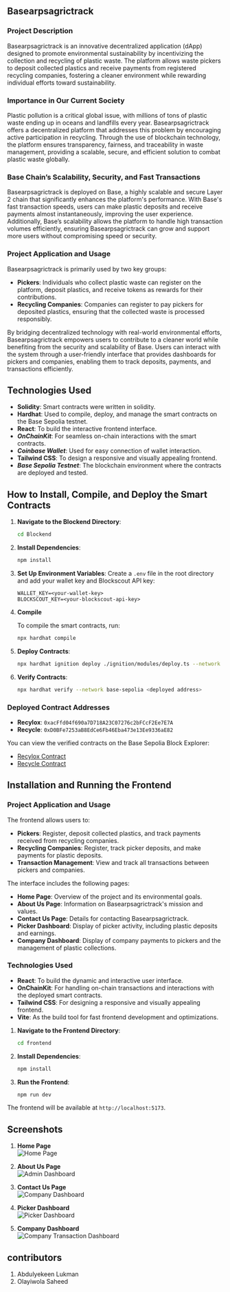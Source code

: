 ## Basearpsagrictrack

### Project Description
Basearpsagrictrack is an innovative decentralized application (dApp) designed to promote environmental sustainability by incentivizing the collection and recycling of plastic waste. The platform allows waste pickers to deposit collected plastics and receive payments from registered recycling companies, fostering a cleaner environment while rewarding individual efforts toward sustainability.

### Importance in Our Current Society
Plastic pollution is a critical global issue, with millions of tons of plastic waste ending up in oceans and landfills every year. Basearpsagrictrack offers a decentralized platform that addresses this problem by encouraging active participation in recycling. Through the use of blockchain technology, the platform ensures transparency, fairness, and traceability in waste management, providing a scalable, secure, and efficient solution to combat plastic waste globally.

### Base Chain’s Scalability, Security, and Fast Transactions
Basearpsagrictrack is deployed on Base, a highly scalable and secure Layer 2 chain that significantly enhances the platform's performance. With Base's fast transaction speeds, users can make plastic deposits and receive payments almost instantaneously, improving the user experience. Additionally, Base’s scalability allows the platform to handle high transaction volumes efficiently, ensuring Basearpsagrictrack can grow and support more users without compromising speed or security.

### Project Application and Usage
Basearpsagrictrack is primarily used by two key groups:
- **Pickers**: Individuals who collect plastic waste can register on the platform, deposit plastics, and receive tokens as rewards for their contributions.
- **Recycling Companies**: Companies can register to pay pickers for deposited plastics, ensuring that the collected waste is processed responsibly. 

By bridging decentralized technology with real-world environmental efforts, Basearpsagrictrack empowers users to contribute to a cleaner world while benefiting from the security and scalability of Base. Users can interact with the system through a user-friendly interface that provides dashboards for pickers and companies, enabling them to track deposits, payments, and transactions efficiently.

## Technologies Used
- **Solidity**: Smart contracts were written in solidity.
- **Hardhat**: Used to compile, deploy, and manage the smart contracts on the Base Sepolia testnet.
- **React**: To build the interactive frontend interface.
- ***OnChainKit***: For seamless on-chain interactions with the smart contracts.
- ***Coinbase Wallet***: Used for easy connection of wallet interaction.
- **Tailwind CSS**: To design a responsive and visually appealing frontend.
- ***Base Sepolia Testnet***: The blockchain environment where the contracts are deployed and tested.

## How to Install, Compile, and Deploy the Smart Contracts

1. **Navigate to the Blockend Directory**:
   ```bash
   cd Blockend
   ```

2. **Install Dependencies**: 
   ```bash
   npm install
   ```

3. **Set Up Environment Variables**:
   Create a `.env` file in the root directory and add your wallet key and Blockscout API key:
   ```plaintext
   WALLET_KEY=<your-wallet-key>
   BLOCKSCOUT_KEY=<your-blockscout-api-key>
   ```

4. **Compile**

    To compile the smart contracts, run:
    ```bash
    npx hardhat compile
    ```

5. **Deploy Contracts**:
   ```bash
   npx hardhat ignition deploy ./ignition/modules/deploy.ts --network base-sepolia
   ```

6. **Verify Contracts**:
   ```bash
   npx hardhat verify --network base-sepolia <deployed address>
   ```

### Deployed Contract Addresses
- **Recylox**: `0xacFfd04f690a7D718A23C07276c2bFCcF2Ee7E7A`
- **Recycle**: `0xD0BFe7253aB8EdCe6Fb46Eba473e13Ee9336aE82`

You can view the verified contracts on the Base Sepolia Block Explorer:
- [Recylox Contract](https://base-sepolia.blockscout.com/address/0xacFfd04f690a7D718A23C07276c2bFCcF2Ee7E7A#code)
- [Recycle Contract](https://base-sepolia.blockscout.com/address/0xD0BFe7253aB8EdCe6Fb46Eba473e13Ee9336aE82#code)

## Installation and Running the Frontend

### Project Application and Usage
The frontend allows users to:
- **Pickers**: Register, deposit collected plastics, and track payments received from recycling companies.
- **Recycling Companies**: Register, track picker deposits, and make payments for plastic deposits.
- **Transaction Management**: View and track all transactions between pickers and companies.
  
The interface includes the following pages:
- **Home Page**: Overview of the project and its environmental goals.
- **About Us Page**: Information on Basearpsagrictrack's mission and values.
- **Contact Us Page**: Details for contacting Basearpsagrictrack.
- **Picker Dashboard**: Display of picker activity, including plastic deposits and earnings.
- **Company Dashboard**: Display of company payments to pickers and the management of plastic collections.

### Technologies Used
- **React**: To build the dynamic and interactive user interface.
- **OnChainKit**: For handling on-chain transactions and interactions with the deployed smart contracts.
- **Tailwind CSS**: For designing a responsive and visually appealing frontend.
- **Vite**: As the build tool for fast frontend development and optimizations.

1. **Navigate to the Frontend Directory**:
   ```bash
   cd frontend
   ```

2. **Install Dependencies**:
   ```bash
   npm install
   ```

3. **Run the Frontend**:
   ```bash
   npm run dev
   ```

The frontend will be available at `http://localhost:5173`.

## Screenshots

1. **Home Page**  
   ![Home Page](./images/cover.png)
   
2. **About Us Page**  
   ![Admin Dashboard](./images/admin.png)

3. **Contact Us Page**  
   ![Company Dashboard](./images/company.png)

4. **Picker Dashboard**  
   ![Picker Dashboard](./images/userdashboard.png)

5. **Company Dashboard**  
   ![Company Transaction Dashboard](./images/company_transaction.png)

## contributors
1. Abdulyekeen Lukman
2. Olayiwola Saheed
